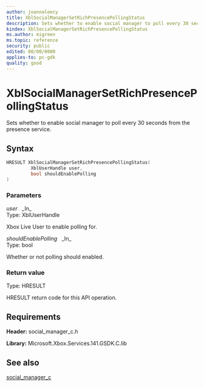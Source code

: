 ```yaml
---
author: joannaleecy
title: XblSocialManagerSetRichPresencePollingStatus
description: Sets whether to enable social manager to poll every 30 seconds from the presence service.
kindex: XblSocialManagerSetRichPresencePollingStatus
ms.author: migreen
ms.topic: reference
security: public
edited: 00/00/0000
applies-to: pc-gdk
quality: good
---
```


# XblSocialManagerSetRichPresencePollingStatus  

Sets whether to enable social manager to poll every 30 seconds from the presence service.  

## Syntax  
  
```cpp
HRESULT XblSocialManagerSetRichPresencePollingStatus(  
         XblUserHandle user,  
         bool shouldEnablePolling  
)  
```  
  
### Parameters  
  
*user* &nbsp;&nbsp;\_In\_  
Type: XblUserHandle  
  
Xbox Live User to enable polling for.  
  
*shouldEnablePolling* &nbsp;&nbsp;\_In\_  
Type: bool  
  
Whether or not polling should enabled.  
  
  
### Return value  
Type: HRESULT
  
HRESULT return code for this API operation.
  
## Requirements  
  
**Header:** social_manager_c.h
  
**Library:** Microsoft.Xbox.Services.141.GSDK.C.lib
  
## See also  
[social_manager_c](../social_manager_c_members.md)  
  
  